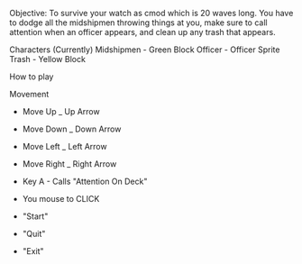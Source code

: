 Objective: 
To survive your watch as cmod which is 20 waves long. 
You have to dodge all the midshipmen throwing things at you, 
make sure to call attention when an officer appears,
and clean up any trash that appears.


Characters 
(Currently)
Midshipmen - Green Block
Officer - Officer Sprite
Trash - Yellow Block


How to play 

Movement
- Move Up _  Up Arrow
- Move Down _  Down Arrow
- Move Left _  Left Arrow
- Move Right _  Right Arrow

- Key A - Calls "Attention On Deck"

- You mouse to CLICK
- "Start"
- "Quit"
- "Exit"
